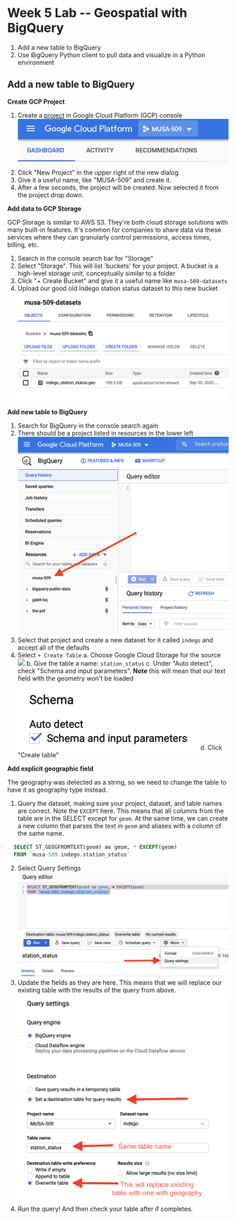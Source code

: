 # Week 5 Lab -- Geospatial with BigQuery


1. Add a new table to BigQuery
2. Use BigQuery Python client to pull data and visualize in a Python environment

## Add a new table to BigQuery

**Create GCP Project**

1. Create a [project](https://cloud.google.com/resource-manager/docs/creating-managing-projects) in Google Cloud Platform (GCP) console
  ![](images/gcp-project-dropdown.png)
2. Click "New Project" in the upper right of the new dialog
3. Give it a useful name, like "MUSA-509" and create it.
4. After a few seconds, the project will be created. Now selected it from the project drop down.

**Add data to GCP Storage**

GCP Storage is similar to AWS S3. They're both cloud storage solutions with many built-in features. It's common for companies to share data via these services where they can granularly control permissions, access times, billing, etc.

1. Search in the console search bar for "Storage"
2. Select "Storage". This will list 'buckets' for your project. A bucket is a high-level storage unit, conceptually similar to a folder
3. Click "+ Create Bucket" and give it a useful name like `musa-509-datasets`
4. Upload our good old Indego station status dataset to this new bucket
  ![](images/bucket-upload.png)

**Add new table to BigQuery**

1. Search for BigQuery in the console search again
2. There should be a project listed in resources in the lower left
  ![](images/bq-new-project.png)
3. Select that project and create a new dataset for it called `indego` and accept all of the defaults
4. Select `+ Create Table` 
  a. Choose Google Cloud Storage for the source
    ![](images/gs-source.png)
  b. Give the table a name: `station_status`
  c. Under "Auto detect", check "Schema and input parameters". **Note** this will mean that our text field with the geometry won't be loaded
    ![](images/schema-detection.png)
  d. Click "Create table"

**Add explicit geographic field**

The geography was detected as a string, so we need to change the table to have it as geography type instead.

1. Query the dataset, making sure your project, dataset, and table names are correct. Note the `EXCEPT` here. This means that all columns from the table are in the SELECT except for `geom`. At the same time, we can create a new column that parses the text in `geom` and aliases with a column of the same name.
  ```SQL
    SELECT ST_GEOGFROMTEXT(geom) as geom, * EXCEPT(geom)
    FROM `musa-509.indego.station_status`
  ```
2. Select Query Settings
  ![](images/query-settings.png)
3. Update the fields as they are here. This means that we will replace our existing table with the results of the query from above.
  ![](images/query-settings-overwrite.png)
4. Run the query! And then check your table after if completes.

